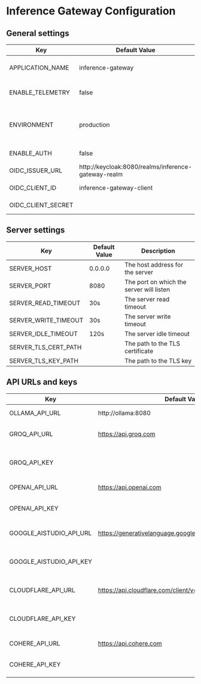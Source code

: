 # Inference Gateway Configuration

## General settings

| Key | Default Value | Description |
| --- | ------------- | ----------- |
| APPLICATION_NAME | inference-gateway | The name of the application |
| ENABLE_TELEMETRY | false | Enable telemetry for the server |
| ENVIRONMENT | production | The environment in which the application is running |
| ENABLE_AUTH | false | Enable authentication |
| OIDC_ISSUER_URL | http://keycloak:8080/realms/inference-gateway-realm | The OIDC issuer URL |
| OIDC_CLIENT_ID | inference-gateway-client | The OIDC client ID |
| OIDC_CLIENT_SECRET |  | The OIDC client secret |

## Server settings

| Key | Default Value | Description |
| --- | ------------- | ----------- |
| SERVER_HOST | 0.0.0.0 | The host address for the server |
| SERVER_PORT | 8080 | The port on which the server will listen |
| SERVER_READ_TIMEOUT | 30s | The server read timeout |
| SERVER_WRITE_TIMEOUT | 30s | The server write timeout |
| SERVER_IDLE_TIMEOUT | 120s | The server idle timeout |
| SERVER_TLS_CERT_PATH |  | The path to the TLS certificate |
| SERVER_TLS_KEY_PATH |  | The path to the TLS key |

## API URLs and keys

| Key | Default Value | Description |
| --- | ------------- | ----------- |
| OLLAMA_API_URL | http://ollama:8080 | The URL for Ollama API |
| GROQ_API_URL | https://api.groq.com | The URL for Groq Cloud API |
| GROQ_API_KEY |  | The Access token for Groq Cloud API |
| OPENAI_API_URL | https://api.openai.com | The URL for OpenAI API |
| OPENAI_API_KEY |  | The Access token for OpenAI API |
| GOOGLE_AISTUDIO_API_URL | https://generativelanguage.googleapis.com | The URL for Google AI Studio API |
| GOOGLE_AISTUDIO_API_KEY |  | The Access token for Google AI Studio API |
| CLOUDFLARE_API_URL | https://api.cloudflare.com/client/v4/accounts/{ACCOUNT_ID} | The URL for Cloudflare API |
| CLOUDFLARE_API_KEY |  | The Access token for Cloudflare API |
| COHERE_API_URL | https://api.cohere.com | The URL for Cohere API |
| COHERE_API_KEY |  | The Access token for Cohere API |
